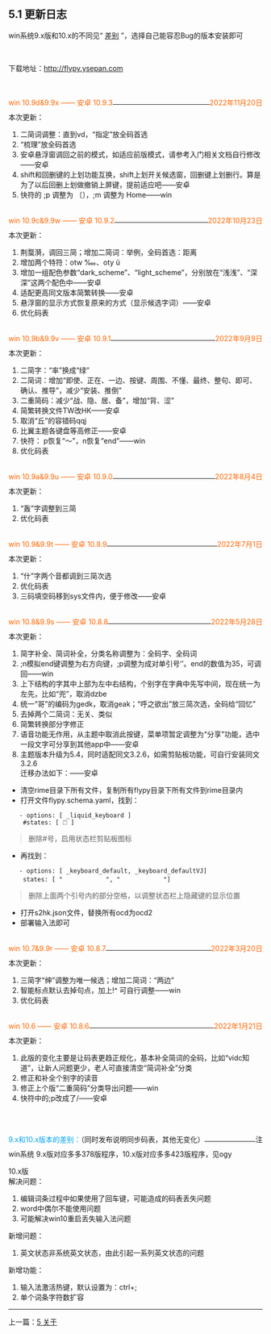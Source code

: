 ## 5.1 更新日志  <!-- {docsify-ignore-all} -->  

win系统9.x版和10.x的不同见“<span style="color: #00A4EF;"> [差别](#ib) </span>”，选择自己能容忍Bug的版本安装即可

<br>

下载地址：<http://flypy.ysepan.com>

<br>
<br>
<div style="width:100%"><span style="color: #FF6600;"><span style="float:left">win  10.9d&9.9x —— 安卓 10.9.3</span><span style="float:right">2022年11月20日</span></span></div>

----

本次更新：  

1. 二简词调整：直到vd，“指定”放全码首选
2. “梳理”放全码首选
3. 安卓悬浮窗调回之前的模式，如适应前版模式，请参考入门相关文档自行修改——安卓
4. shift和回删键的上划功能互换，shift上划开关候选窗，回删键上划删行。算是为了以后回删上划做撤销上屏键，提前适应吧——安卓
5. 快符的 ;p 调整为 〔〕，;m 调整为 Home——win


<br>
<div style="width:100%"><span style="color: #FF6600;"><span style="float:left">win  10.9c&9.9w —— 安卓 10.9.2</span><span style="float:right">2022年10月23日</span></span></div>

----

本次更新：  

1. 荆蝥漪，调回三简；增加二简词：举例，全码首选：距离
2. 增加两个特符：otw ‱、oty ü
3. 增加一组配色参数“dark_scheme”、“light_scheme”，分别放在“浅浅”、“深深”这两个配色中——安卓
4. 适配更高同文版本简繁转换——安卓
5. 悬浮窗的显示方式恢复原来的方式（显示候选字词）——安卓
6. 优化码表


<br>

<div style="width:100%"><span style="color: #FF6600;"><span style="float:left">win  10.9b&9.9v —— 安卓 10.9.1</span><span style="float:right">2022年9月9日</span></span></div>

----

本次更新：  

1. 二简字：“率”换成“绿”
2. 二简词：增加“即使、正在、一边、按键、周围、不懂、最终、整句、即可、确认、推导”，减少“安装、推倒”
3. 二重简码：减少“战、隐、居、备”，增加“背、涩”
4. 简繁转换文件TW改HK——安卓
5. 取消“丘”的容错码qqj
6. 比翼主题各键盘等高修正——安卓
7. 快符： p恢复“～”，n恢复“end”——win
8. 优化码表

<br>

<div style="width:100%"><span style="color: #FF6600;"><span style="float:left">win  10.9a&9.9u —— 安卓 10.9.0</span><span style="float:right">2022年8月4日</span></span></div>

----

本次更新：  

1. “轰”字调整到三简
2. 优化码表

<br>

<div style="width:100%"><span style="color: #FF6600;"><span style="float:left">win  10.9&9.9t —— 安卓 10.8.9</span><span style="float:right">2022年7月1日</span></span></div>

----

本次更新：  

1. “什”字两个音都调到三简次选
2. 优化码表
3. 三码填空码移到sys文件内，便于修改——安卓

<br>

<div style="width:100%"><span style="color: #FF6600;"><span style="float:left">win  10.8&9.9s —— 安卓 10.8.8</span><span style="float:right">2022年5月28日</span></span></div>

----

本次更新：  

1. 简字补全、简词补全，分类名称调整为：全码字、全码词
2. ;n模拟end键调整为右方向键，;p调整为成对单引号‘’。end的数值为35，可调回——win
3. 上下结构的字其中上部为左中右结构，个别字在字典中先写中间，现在统一为左先，比如“兜”，取消dzbe
4. 统一“哥”的编码为gedk，取消geak；“呼之欲出”放三简次选，全码给“回忆”
5. 去掉两个二简词：无关、类似
6. 简繁转换部分字修正
7. 语音功能无作用，从主题中取消此按键，菜单项暂定调整为“分享”功能，选中一段文字可分享到其他app中——安卓
8. 主题版本升级为5.4，同时适配同文3.2.6，如需剪贴板功能，可自行安装同文3.2.6  
 迁移办法如下：——安卓  
* 清空rime目录下所有文件，复制所有flypy目录下所有文件到rime目录内  
* 打开文件flypy.schema.yaml，找到：  
```
   - options: [ _liquid_keyboard ]
    #states: [ ⏍ ]
```

   > 删除#号，启用状态栏剪贴板图标

* 再找到：
```
   - options: [ _keyboard_default, _keyboard_defaultVJ]
    states: [ "　　　　　　  ", "　　　　　　  "]
```
   > 删除上面两个引号内的部分空格，以调整状态栏上隐藏键的显示位置  

* 打开s2hk.json文件，替换所有ocd为ocd2
* 部署输入法即可  

<br>

<div style="width:100%"><span style="color: #FF6600;"><span style="float:left">win  10.7&9.9r —— 安卓 10.8.7</span><span style="float:right">2022年3月20日</span></span></div>

----

本次更新：  

1. 三简字“绅”调整为唯一候选；增加二简词：“两边”
2. 智能标点默认去掉句点，加上!^    可自行调整——win
3. 优化码表 

<br>

<div style="width:100%"><span style="color: #FF6600;"><span style="float:left">win  10.6 —— 安卓 10.8.6</span><span style="float:right">2022年1月21日</span></span></div>

----

本次更新：  

1. 此版的变化主要是让码表更趋正规化，基本补全简词的全码，比如“vidc知道”，让新人问题更少，老人可直接清空“简词补全”分类
2. 修正和补全个别字的读音
3. 修正上个版“二重简码”分类导出问题——win
4. 快符中的;p改成了/——安卓

<br>

<span id="ib"></span>  

<br>

<div style="width:100%"><span style="float:left"><span style="color: #00A4EF;">9.x和10.x版本的差别：</span>（同时发布说明同步码表，其他无变化）</span><span style="float:right">注</span></div>

----

win系统 9.x版对应多多378版程序，10.x版对应多多423版程序，见ogy

10.x版  
解决问题：

1. 编辑词条过程中如果使用了回车键，可能造成的码表丢失问题
2. word中偶尔不能使用问题
3. 可能解决win10重启丢失输入法问题

新增问题：
1. 英文状态非系统英文状态，由此引起一系列英文状态的问题

新增功能：
1. 输入法激活热键，默认设置为：ctrl+;
2. 单个词条字符数扩容

---

<div style="width:100%"><span style="float:left">上一篇：<a href=#/gy.md>5 关于</a></span></div>

<br>
    

<br>